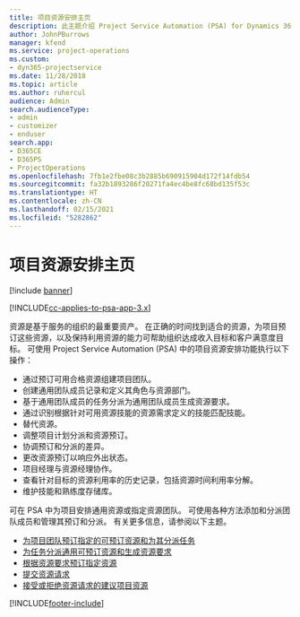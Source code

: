 ```yaml
---
title: 项目资源安排主页
description: 此主题介绍 Project Service Automation (PSA) for Dynamics 365 中的资源管理功能。
author: JohnPBurrows
manager: kfend
ms.service: project-operations
ms.custom:
- dyn365-projectservice
ms.date: 11/28/2018
ms.topic: article
ms.author: ruhercul
audience: Admin
search.audienceType:
- admin
- customizer
- enduser
search.app:
- D365CE
- D365PS
- ProjectOperations
ms.openlocfilehash: 7fb1e2fbe08c3b2885b690915904d172f14fdb54
ms.sourcegitcommit: fa32b1893286f20271fa4ec4be8fc68bd135f53c
ms.translationtype: HT
ms.contentlocale: zh-CN
ms.lasthandoff: 02/15/2021
ms.locfileid: "5282862"
---
```

# <a name="resourcing-projects-home-page"></a>项目资源安排主页

[!include [banner](../includes/psa-now-project-operations.md)]

[!INCLUDE[cc-applies-to-psa-app-3.x](../includes/cc-applies-to-psa-app-3x.md)]

资源是基于服务的组织的最重要资产。 在正确的时间找到适合的资源，为项目预订这些资源，以及保持利用资源的能力可帮助组织达成收入目标和客户满意度目标。 可使用 Project Service Automation (PSA) 中的项目资源安排功能执行以下操作：

- 通过预订可用合格资源组建项目团队。
- 创建通用团队成员记录和定义其角色与资源部门。
- 基于通用团队成员的任务分派为通用团队成员生成资源要求。
- 通过识别根据针对可用资源技能的资源需求定义的技能匹配技能。
- 替代资源。
- 调整项目计划分派和资源预订。
- 协调预订和分派的差异。
- 更改资源预订以响应外出状态。
- 项目经理与资源经理协作。
- 查看针对目标的资源利用率的历史记录，包括资源时间利用率分解。
- 维护技能和熟练度存储库。


可在 PSA 中为项目安排通用资源或指定资源团队。 可使用各种方法添加和分派团队成员和管理其预订和分派。 有关更多信息，请参阅以下主题。

- [为项目团队预订指定的可预订资源和为其分派任务](assign-named-bookable-resource.md)
- [为任务分派通用可预订资源和生成资源要求](assign-generic-bookable-resource.md)
- [根据资源要求预订指定资源](book-named-resource.md)
- [提交资源请求](submit-resource-request.md)
- [接受或拒绝资源请求的建议项目资源](accept-reject-proposed-resource.md)


[!INCLUDE[footer-include](../includes/footer-banner.md)]